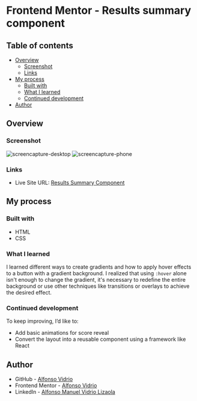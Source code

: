 # Frontend Mentor - Results summary component

## Table of contents

- [Overview](#overview)
  - [Screenshot](#screenshot)
  - [Links](#links)
- [My process](#my-process)
  - [Built with](#built-with)
  - [What I learned](#what-i-learned)
  - [Continued development](#continued-development)
- [Author](#author)

## Overview

### Screenshot

![screencapture-desktop](https://github.com/user-attachments/assets/f4a9345b-5423-42a4-846f-0d0cbc0c4c34)
![screencapture-phone](https://github.com/user-attachments/assets/63a29975-11a4-4db5-b2da-26c95d9b5ff4)


### Links

- Live Site URL: [Results Summary Component](https://alfonsovidrio.github.io/results-summary-component/)

## My process

### Built with

- HTML
- CSS

### What I learned

I learned different ways to create gradients and how to apply hover effects to a button with a gradient background. I realized that using `:hover` alone isn't enough to change the gradient, it's necessary to redefine the entire background or use other techniques like transitions or overlays to achieve the desired effect.
### Continued development

To keep improving, I’d like to:

- Add basic animations for score reveal  
- Convert the layout into a reusable component using a framework like React

## Author

- GitHub - [Alfonso Vidrio](https://github.com/alfonsovidrio)  
- Frontend Mentor - [Alfonso Vidrio](https://www.frontendmentor.io/profile/AlfonsoVidrio)  
- LinkedIn - [Alfonso Manuel Vidrio Lizaola](https://www.linkedin.com/in/alfonsomanuelvidriolizaola/)

